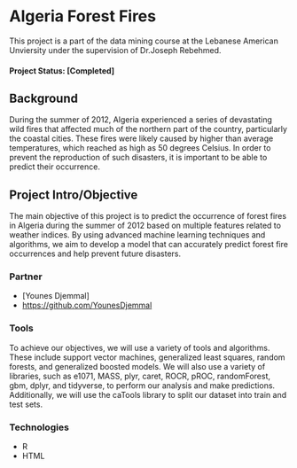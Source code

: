# Algeria Forest Fires
This project is a part of the data mining course at the Lebanese American Unviersity under the supervision of Dr.Joseph Rebehmed.

#### Project Status: [Completed]

## Background
During the summer of 2012, Algeria experienced a series of devastating wild fires that affected much of the northern part of the country, particularly the coastal cities. These fires were likely caused by higher than average temperatures, which reached as high as 50 degrees Celsius. In order to prevent the reproduction of such disasters, it is important to be able to predict their occurrence.

## Project Intro/Objective
The main objective of this project is to predict the occurrence of forest fires in Algeria during the summer of 2012 based on multiple features related to weather indices. By using advanced machine learning techniques and algorithms, we aim to develop a model that can accurately predict forest fire occurrences and help prevent future disasters.

### Partner
* [Younes Djemmal]
* https://github.com/YounesDjemmal

### Tools
To achieve our objectives, we will use a variety of tools and algorithms. These include support vector machines, generalized least squares, random forests, and generalized boosted models. We will also use a variety of libraries, such as e1071, MASS, plyr, caret, ROCR, pROC, randomForest, gbm, dplyr, and tidyverse, to perform our analysis and make predictions. Additionally, we will use the caTools library to split our dataset into train and test sets.

### Technologies
* R 
* HTML
